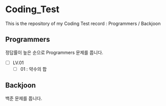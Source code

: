 # Coding_Test

This is the repository of my Coding Test record : Programmers / Backjoon

## Programmers

정답률이 높은 순으로 Programmers 문제를 풉니다. 


- [ ] LV.01
    - [ ] 01 : 약수의 합 

## Backjoon

백준 문제를 풉니다. 